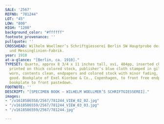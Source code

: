 ```yaml
---
SALE: '2567'
REFNO: "781244"
LOT: "45"
LOW: "800"
HIGH: "1200"
background_color: "#ffffff"
footnote_provenance: ''
pullquote: ''
CROSSHEAD: Wilhelm Woellmer’s Schriftgiesserei Berlin SW Hauptprobe der Schrifgiesserei
  und Messinglinien-Fabrik.
year: 1910
at-a-glance: "[Berlin, ca. 1910]."
TYPESET: Quarto, approx 8 3/4 x 11 inches tall, xvi, 404pp, inserted chapter leaves
  printed on thick colored stock, publisher’s blue cloth stamped in gilt, 0covers
  worn, contents clean, endpapers and colored stock with minor fading, good to very
  good. Bookplate of Exel Kiorboe & Co., Copenhagen, to front free endpaper and Tholenaar
  bookplate to front pastedown.
FOOTNOTE: ''
DESCRIPT: "[SPECIMEN BOOK — WILHELM WOELLMER’S SCHRIFTGIESSEREI]."
images:
- "/v1618586558/2567/781244_VIEW_02_02.jpg"
- "/v1618586559/2567/781244_VIEW_03_03.jpg"
- "/v1618586559/2567/781244.jpg"

---
```

